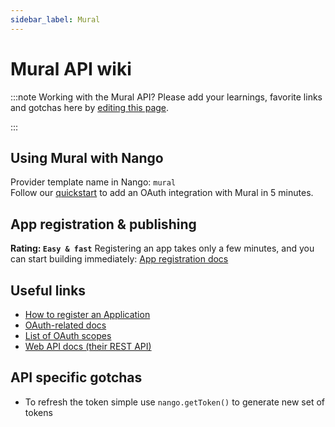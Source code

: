 ```yaml
---
sidebar_label: Mural
---
```


# Mural API wiki

:::note Working with the Mural API?
Please add your learnings, favorite links and gotchas here by [editing this page](https://github.com/nangohq/nango/tree/master/docs/docs/providers/mural.md).

:::

## Using Mural with Nango

Provider template name in Nango: `mural`  
Follow our [quickstart](../quickstart.md) to add an OAuth integration with Mural in 5 minutes.

## App registration & publishing

**Rating: `Easy & fast`**
Registering an app takes only a few minutes, and you can start building immediately: [App registration docs](https://developers.mural.co/public/docs/register-your-app)


## Useful links

- [How to register an Application](https://developers.mural.co/public/docs/register-your-app)
- [OAuth-related docs](https://developers.mural.co/public/docs/oauth)
- [List of OAuth scopes](https://developers.mural.co/public/docs/scopes)
- [Web API docs (their REST API)](https://developers.mural.co/public/docs)

## API specific gotchas

- To refresh the token simple use `nango.getToken()` to generate new set of tokens
